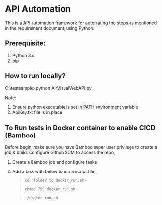 # API Automation

This is a API automation framework for automating the steps as mentioned in the requirement document, using Python.

## Prerequisite:
1. Python 3.x
2. pip

## How to run locally?
C:\testsample>python AirVisualWebAPI.py

Note:
1. Ensure python executable is set in PATH environment variable
2. ApiKey.txt file is in place

## To Run tests in Docker container to enable CICD (Bamboo)
Before begin, make sure you have Bamboo super user privilege to create a job & build.
Configure Github SCM to access the repo,
1. Create a Bamboo job and configure tasks
2. Add a task with below to run a script file,

   >`cd <folder to docker_run.sh>`
   
   >`chmod 755 docker_run.sh`
   
   >`./docker_run.sh`
